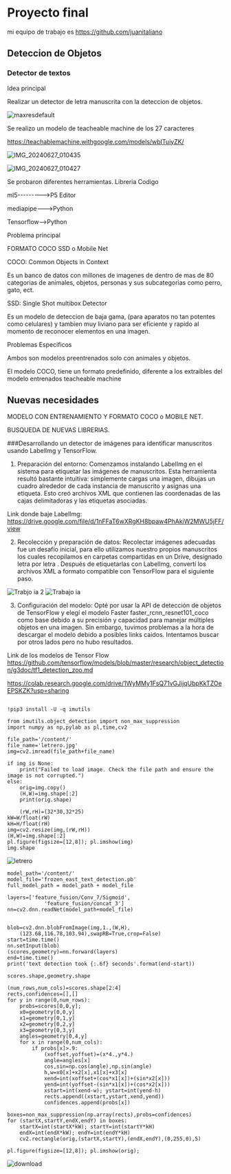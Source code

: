 # Proyecto final

mi equipo de trabajo es <https://github.com/juanitaliano>

## Deteccion de Objetos

### Detector de textos

Idea principal

Realizar un detector de letra manuscrita con la deteccion de objetos.

![maxresdefault](https://github.com/BenjaIeg/audiv027-2024-1/assets/128185999/1570d16d-fd7b-4fba-b485-41d7646eaf10)


Se realizo un modelo de teacheable machine de los 27 caracteres

https://teachablemachine.withgoogle.com/models/wbITuiyZK/

![IMG_20240627_010435](https://github.com/BenjaIeg/audiv027-2024-1/assets/128185999/73e1eee1-479e-4a3a-a005-7e1b031b0fa3)

![IMG_20240627_010427](https://github.com/BenjaIeg/audiv027-2024-1/assets/128185999/be4d0de6-1d01-4210-b853-903d7f3468e5)


Se probaron diferentes herramientas.
Libreria     Codigo

ml5--------->P5 Editor

mediapipe--->Python

Tensorflow-->Python

Problema principal

FORMATO COCO SSD o Mobile Net

COCO: Common Objects in Context

Es un banco de datos con millones de imagenes de dentro de mas de 80 categorias de animales, objetos, personas y sus subcategorias como perro, gato, ect.

SSD: Single Shot multibox Detector

Es un modelo de deteccion de baja gama, (para aparatos no tan potentes como celulares) y tambien muy liviano para ser eficiente y rapido al momento de reconocer elementos en una imagen.

Problemas Especificos

Ambos son modelos preentrenados solo con animales y objetos.

El modelo COCO, tiene un formato predefinido, diferente a los extraibles del modelo entrenados teacheable machine

## Nuevas necesidades

MODELO CON ENTRENAMIENTO Y FORMATO COCO o MOBILE NET.

BUSQUEDA DE NUEVAS LIBRERIAS.

###Desarrollando un detector de imágenes para identificar manuscritos usando LabelImg y TensorFlow.

1. Preparación del entorno:
Comenzamos instalando LabelImg en el sistema para etiquetar las imágenes de manuscritos.
Esta herramienta resultó bastante intuitiva: simplemente cargas una imagen, dibujas un cuadro alrededor de cada instancia de manuscrito y asignas una etiqueta.
 Esto creó archivos XML que contienen las coordenadas de las cajas delimitadoras y las etiquetas asociadas.

Link donde baje LabelImg: https://drive.google.com/file/d/1nFFaT6wXRgKH8bpaw4PhAkiW2MWU5jFF/view

2. Recolección y preparación de datos:
Recolectar imágenes adecuadas fue un desafío inicial, para ello utilizamos nuestro propios manuscritos los cuales recopilamos en carpetas compartidas en un Drive, designado letra por letra .
Después de etiquetarlas con LabelImg, convertí los archivos XML a formato compatible con TensorFlow para el siguiente paso.


![Trabjo ia 2](https://github.com/Juanitaliano/audiv027-2024-1/assets/163590978/010c86fe-a1f4-479c-b304-988701ee1bd6)
![Trabajo ia](https://github.com/Juanitaliano/audiv027-2024-1/assets/163590978/470f7980-f045-4dd8-8436-e8dc5e878658)


 3. Configuración del modelo:
Opté por usar la API de detección de objetos de TensorFlow y elegí el modelo Faster faster_rcnn_resnet101_coco como base debido a su precisión y capacidad para manejar múltiples objetos en una imagen.
Sin embargo, tuvimos problemas a la hora de descargar el modelo debido a posibles links caidos. Intentamos buscar por otros lados pero no hubo resultados.

Link de los modelos de Tensor Flow https://github.com/tensorflow/models/blob/master/research/object_detection/g3doc/tf1_detection_zoo.md


https://colab.research.google.com/drive/1WyMMy1FsQ71vGJijqUbpKkTZOeEPSKZK?usp=sharing

```

!pip3 install -U -q imutils

from imutils.object_detection import non_max_suppression
import numpy as np,pylab as pl,time,cv2

file_path='/content/'
file_name='letrero.jpg'
img=cv2.imread(file_path+file_name)

if img is None:
    print("Failed to load image. Check the file path and ensure the image is not corrupted.")
else:
    orig=img.copy()
    (H,W)=img.shape[:2]
    print(orig.shape)

    (rW,rH)=(32*30,32*25)
kW=W/float(rW)
kH=H/float(rH)
img=cv2.resize(img,(rW,rH))
(H,W)=img.shape[:2]
pl.figure(figsize=[12,8]); pl.imshow(img)
img.shape
```
![letrero](https://github.com/BenjaIeg/audiv027-2024-1/assets/128185999/aae9738f-70cc-4920-ab2b-44c6dcefd097)
```
model_path='/content/'
model_file='frozen_east_text_detection.pb'
full_model_path = model_path + model_file

layers=['feature_fusion/Conv_7/Sigmoid',
	        'feature_fusion/concat_3']
nn=cv2.dnn.readNet(model_path+model_file)


blob=cv2.dnn.blobFromImage(img,1.,(W,H),
	(123.68,116.78,103.94),swapRB=True,crop=False)
start=time.time()
nn.setInput(blob)
(scores,geometry)=nn.forward(layers)
end=time.time()
print('text detection took {:.6f} seconds'.format(end-start))

scores.shape,geometry.shape

(num_rows,num_cols)=scores.shape[2:4]
rects,confidences=[],[]
for y in range(0,num_rows):
    probs=scores[0,0,y];
    x0=geometry[0,0,y]
    x1=geometry[0,1,y]
    x2=geometry[0,2,y]
    x3=geometry[0,3,y]
    angles=geometry[0,4,y]
    for x in range(0,num_cols):
        if probs[x]>.9:
            (xoffset,yoffset)=(x*4.,y*4.)
            angle=angles[x]
            cos,sin=np.cos(angle),np.sin(angle)
            h,w=x0[x]+x2[x],x1[x]+x3[x]
            xend=int(xoffset+(cos*x1[x])+(sin*x2[x]))
            yend=int(yoffset-(sin*x1[x])+(cos*x2[x]))
            xstart=int(xend-w); ystart=int(yend-h)
            rects.append((xstart,ystart,xend,yend))
            confidences.append(probs[x])

boxes=non_max_suppression(np.array(rects),probs=confidences)
for (startX,startY,endX,endY) in boxes:
    startX=int(startX*kW); startY=int(startY*kH)
    endX=int(endX*kW); endY=int(endY*kH)
    cv2.rectangle(orig,(startX,startY),(endX,endY),(0,255,0),5)

pl.figure(figsize=[12,8]); pl.imshow(orig);
```


![download](https://github.com/BenjaIeg/audiv027-2024-1/assets/128185999/9f31d300-8973-4a6b-a82b-1fdb2d98d5c5)


